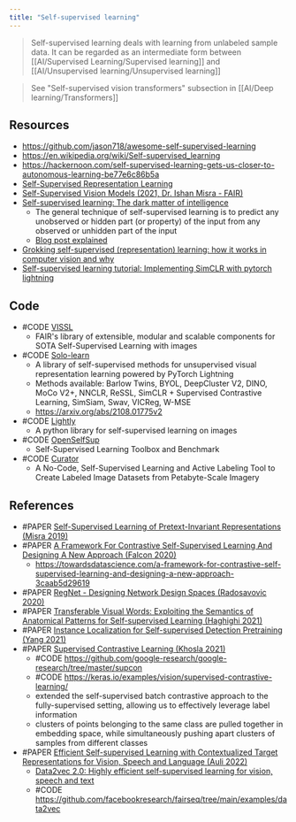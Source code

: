 ```yaml
---
title: "Self-supervised learning"
---
```


> Self-supervised learning deals with learning from unlabeled sample data. It can be regarded as an intermediate form between [[AI/Supervised Learning/Supervised learning]] and [[AI/Unsupervised learning/Unsupervised learning]]

> See "Self-supervised vision transformers" subsection in [[AI/Deep learning/Transformers]]

## Resources
- https://github.com/jason718/awesome-self-supervised-learning
- https://en.wikipedia.org/wiki/Self-supervised_learning
- https://hackernoon.com/self-supervised-learning-gets-us-closer-to-autonomous-learning-be77e6c86b5a
- [Self-Supervised Representation Learning](https://lilianweng.github.io/lil-log/2019/11/10/self-supervised-learning.html)
- [Self-Supervised Vision Models (2021, Dr. Ishan Misra - FAIR)](https://www.youtube.com/watch?v=EXJmodhu4_4)
- [Self-supervised learning: The dark matter of intelligence](https://ai.facebook.com/blog/self-supervised-learning-the-dark-matter-of-intelligence/)
	- The general technique of self-supervised learning is to predict any unobserved or hidden part (or property) of the input from any observed or unhidden part of the input
	- [Blog post explained](https://www.youtube.com/watch?v=Ag1bw8MfHGQ&t=6s)
- [Grokking self-supervised (representation) learning: how it works in computer vision and why](https://theaisummer.com/self-supervised-representation-learning-computer-vision/)
- [Self-supervised learning tutorial: Implementing SimCLR with pytorch lightning](https://theaisummer.com/simclr/)
	
 
## Code
- #CODE [VISSL](https://github.com/facebookresearch/vissl)
	- FAIR's library of extensible, modular and scalable components for SOTA Self-Supervised Learning with images
- #CODE [Solo-learn](https://github.com/vturrisi/solo-learn)
	- A library of self-supervised methods for unsupervised visual representation learning powered by PyTorch Lightning
	- Methods available: Barlow Twins, BYOL, DeepCluster V2, DINO, MoCo V2+, NNCLR, ReSSL, SimCLR + Supervised Contrastive Learning, SimSiam, Swav, VICReg, W-MSE
	- https://arxiv.org/abs/2108.01775v2
- #CODE [Lightly](https://github.com/lightly-ai/lightly)
	- A python library for self-supervised learning on images
- #CODE [OpenSelfSup](https://github.com/open-mmlab/OpenSelfSup)
	- Self-Supervised Learning Toolbox and Benchmark
- #CODE [Curator](https://github.com/spaceml-org/Self-Supervised-Learner)
	- A No-Code, Self-Supervised Learning and Active Labeling Tool to Create Labeled Image Datasets from Petabyte-Scale Imagery


## References
- #PAPER [Self-Supervised Learning of Pretext-Invariant Representations (Misra 2019)](https://arxiv.org/abs/1912.01991)
- #PAPER [A Framework For Contrastive Self-Supervised Learning And Designing A New Approach (Falcon 2020)](https://arxiv.org/abs/2009.00104)
	- https://towardsdatascience.com/a-framework-for-contrastive-self-supervised-learning-and-designing-a-new-approach-3caab5d29619
- #PAPER [RegNet - Designing Network Design Spaces (Radosavovic 2020)](https://arxiv.org/abs/2003.13678v1)
- #PAPER [Transferable Visual Words: Exploiting the Semantics of Anatomical Patterns for Self-supervised Learning (Haghighi 2021)](https://arxiv.org/abs/2102.10680)
- #PAPER [Instance Localization for Self-supervised Detection Pretraining (Yang 2021)](https://arxiv.org/abs/2102.08318)
- #PAPER [Supervised Contrastive Learning (Khosla 2021)](https://arxiv.org/abs/2004.11362)
	- #CODE https://github.com/google-research/google-research/tree/master/supcon
	- #CODE https://keras.io/examples/vision/supervised-contrastive-learning/
	- extended the self-supervised batch contrastive approach to the fully-supervised setting, allowing us to effectively leverage label information
	- clusters of points belonging to the same class are pulled together in embedding space, while simultaneously pushing apart clusters of samples from different classes
- #PAPER [Efficient Self-supervised Learning with Contextualized Target Representations for Vision, Speech and Language (Auli 2022)](https://ai.facebook.com/research/publications/efficient-self-supervised-learning-with-contextualized-target-representations-for-vision-speech-and-language)
	- [Data2vec 2.0: Highly efficient self-supervised learning for vision, speech and text](https://ai.facebook.com/blog/ai-self-supervised-learning-data2vec/)
	- #CODE https://github.com/facebookresearch/fairseq/tree/main/examples/data2vec
